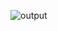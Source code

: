 


![output](https://user-images.githubusercontent.com/83202597/144398942-bae43440-2aa3-45be-af18-f6068c5f61d5.png)

